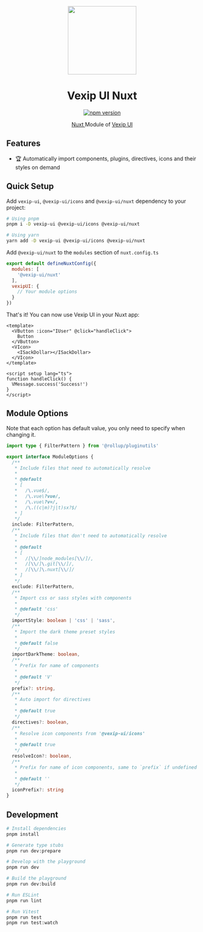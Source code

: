 <p align="center">
  <a href="https://www.vexipui.com/" target="_blank" rel="noopener noreferrer">
    <img src="https://www.vexipui.com/vexip-ui.svg" width="180" style="width: 180px;" />
  </a>
</p>

<h1 align="center">Vexip UI Nuxt</h1>

<p align="center">
  <a href="https://www.npmjs.com/package/@vexip-ui/nuxt" target="_blank">
    <img src="https://img.shields.io/github/package-json/v/vexip-ui/nuxt" alt="npm version"/>
  </a>
</p>

<p align="center">
  <a href="https://nuxt.com/" target="_blank" rel="noopener noreferrer">
    Nuxt
  </a>
  Module of
  <a href="https://www.vexipui.com/" target="_blank" rel="noopener noreferrer">
    Vexip UI
  </a>
</p>

## Features

- 🏆 Automatically import components, plugins, directives, icons and their styles on demand

## Quick Setup

Add `vexip-ui`, `@vexip-ui/icons` and `@vexip-ui/nuxt` dependency to your project:

```sh
# Using pnpm
pnpm i -D vexip-ui @vexip-ui/icons @vexip-ui/nuxt

# Using yarn
yarn add -D vexip-ui @vexip-ui/icons @vexip-ui/nuxt
```

Add `@vexip-ui/nuxt` to the `modules` section of `nuxt.config.ts`

```js
export default defineNuxtConfig({
  modules: [
    '@vexip-ui/nuxt'
  ],
  vexipUI: {
    // Your module options
  }
})
```

That's it! You can now use Vexip UI in your Nuxt app:

```vue
<template>
  <VButton :icon="IUser" @click="handleClick">
    Button
  </VButton>
  <VIcon>
    <ISackDollar></ISackDollar>
  </VIcon>
</template>

<script setup lang="ts">
function handleClick() {
  VMessage.success('Success!')
}
</script>
```

## Module Options

Note that each option has default value, you only need to specify when changing it.

```ts
import type { FilterPattern } from '@rollup/pluginutils'

export interface ModuleOptions {
  /**
   * Include files that need to automatically resolve
   *
   * @default
   * [
   *   /\.vue$/,
   *   /\.vue\?vue/,
   *   /\.vue\?v=/,
   *   /\.((c|m)?j|t)sx?$/
   * ]
   */
  include: FilterPattern,
  /**
   * Include files that don't need to automatically resolve
   *
   * @default
   * [
   *   /[\\/]node_modules[\\/]/,
   *   /[\\/]\.git[\\/]/,
   *   /[\\/]\.nuxt[\\/]/
   * ]
   */
  exclude: FilterPattern,
  /**
   * Import css or sass styles with components
   *
   * @default 'css'
   */
  importStyle: boolean | 'css' | 'sass',
  /**
   * Import the dark theme preset styles
   *
   * @default false
   */
  importDarkTheme: boolean,
  /**
   * Prefix for name of components
   *
   * @default 'V'
   */
  prefix?: string,
  /**
   * Auto import for directives
   *
   * @default true
   */
  directives?: boolean,
  /**
   * Resolve icon components from '@vexip-ui/icons'
   *
   * @default true
   */
  resolveIcon?: boolean,
  /**
   * Prefix for name of icon components, same to `prefix` if undefined or null
   *
   * @default ''
   */
  iconPrefix?: string
}
```

## Development

```sh
# Install dependencies
pnpm install

# Generate type stubs
pnpm run dev:prepare

# Develop with the playground
pnpm run dev

# Build the playground
pnpm run dev:build

# Run ESLint
pnpm run lint

# Run Vitest
pnpm run test
pnpm run test:watch
```
